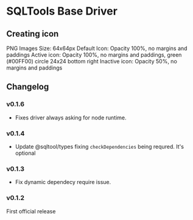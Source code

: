 # SQLTools Base Driver


## Creating icon

PNG Images
Size: 64x64px
Default Icon: Opacity 100%, no margins and paddings
Active icon: Opacity 100%, no margins and paddings, green (#00FF00) circle 24x24 bottom right
Inactive icon: Opacity 50%, no margins and paddings

## Changelog

### v0.1.6

- Fixes driver always asking for node runtime.

### v0.1.4

- Update @sqltool/types fixing `checkDependencies` being requred. It's optional

### v0.1.3

- Fix dynamic dependecy require issue.

### v0.1.2

First official release